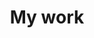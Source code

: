---
layout: mywork
title: My work
pagination:
    data: collections.videoTagList
    size: 1
    alias: tag
permalink: /projects/{{ tag | slug }}/
---